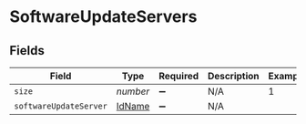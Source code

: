# SoftwareUpdateServers


## Fields

| Field                                   | Type                                    | Required                                | Description                             | Example                                 |
| --------------------------------------- | --------------------------------------- | --------------------------------------- | --------------------------------------- | --------------------------------------- |
| `size`                                  | *number*                                | :heavy_minus_sign:                      | N/A                                     | 1                                       |
| `softwareUpdateServer`                  | [IdName](../../models/shared/idname.md) | :heavy_minus_sign:                      | N/A                                     |                                         |